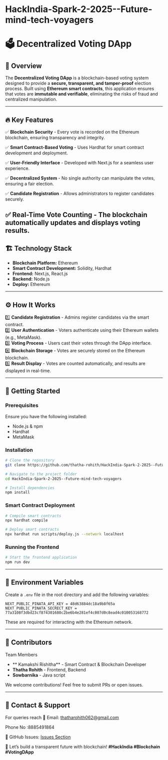 # HackIndia-Spark-2-2025--Future-mind-tech-voyagers

# 🗳️ Decentralized Voting DApp

## 🌟 Overview
The **Decentralized Voting DApp** is a blockchain-based voting system designed to provide a **secure, transparent, and tamper-proof** election process. Built using **Ethereum smart contracts**, this application ensures that votes are **immutable and verifiable**, eliminating the risks of fraud and centralized manipulation.

---

## 🔥 Key Features
✅ **Blockchain Security** - Every vote is recorded on the Ethereum blockchain, ensuring transparency and integrity.

✅ **Smart Contract-Based Voting** - Uses Hardhat for smart contract development and deployment.

✅ **User-Friendly Interface** - Developed with Next.js for a seamless user experience.

✅ **Decentralized System** - No single authority can manipulate the votes, ensuring a fair election.

✅ **Candidate Registration** - Allows administrators to register candidates securely.

✅ **Real-Time Vote Counting** - The blockchain automatically updates and displays voting results.
---

## 🏗️ Technology Stack
- **Blockchain Platform:** Ethereum
- **Smart Contract Development:** Solidity, Hardhat
- **Frontend:** Next.js, React.js
- **Backend:** Node.js
- **Deploy:** Ethereum

---

## ⚙️ How It Works
1️⃣ **Candidate Registration** - Admins register candidates via the smart contract.  
2️⃣ **User Authentication** - Voters authenticate using their Ethereum wallets (e.g., MetaMask).  
3️⃣ **Voting Process** - Users cast their votes through the DApp interface.  
4️⃣ **Blockchain Storage** - Votes are securely stored on the Ethereum blockchain.  
5️⃣ **Result Display** - Votes are counted automatically, and results are displayed in real-time.

---

## 🚀 Getting Started
### Prerequisites
Ensure you have the following installed:
- Node.js & npm
- Hardhat
- MetaMask 

### Installation
```sh
# Clone the repository
git clone https://github.com/thatha-rohith/HackIndia-Spark-2-2025--Future-mind-tech-voyagers.git

# Navigate to the project folder
cd HackIndia-Spark-2-2025--Future-mind-tech-voyagers

# Install dependencies
npm install
```

### Smart Contract Deployment
```sh
# Compile smart contracts
npx hardhat compile

# Deploy smart contracts
npx hardhat run scripts/deploy.js --network localhost
```

### Running the Frontend
```sh
# Start the frontend application
npm run dev
```

---

## 📜 Environment Variables
Create a `.env` file in the root directory and add the following variables:
```
NEXT_PUBLIC_PINATA_API_KEY = 48d63884dc18a9b8f65a
NEXT_PUBLIC_PINATA_SECRECT_KEY = 77a3108f3dbd23cf874301680c2be6b4e281ef4c007d0c8ead4c010053168772
```
These are required for interacting with the Ethereum network.

---

## 🤝 Contributors
Team Members
- ** Kamakshi Rishitha** - Smart Contract & Blockchain Developer
- **Thatha Rohith** - Frontend, Backend
- **Sowbarnika** - Java script

We welcome contributions! Feel free to submit PRs or open issues.

---



## 📢 Contact & Support
For queries reach
📧 Email: thatharohith062@gmail.com 

Phone No :8885491864

📌 GitHub Issues: [Issues Section](https://github.com/thatha-rohith/HackIndia-Spark-2-2025--Future-mind-tech-voyagers/issues)

🚀 Let’s build a transparent future with blockchain! **#HackIndia #Blockchain #VotingDApp**


